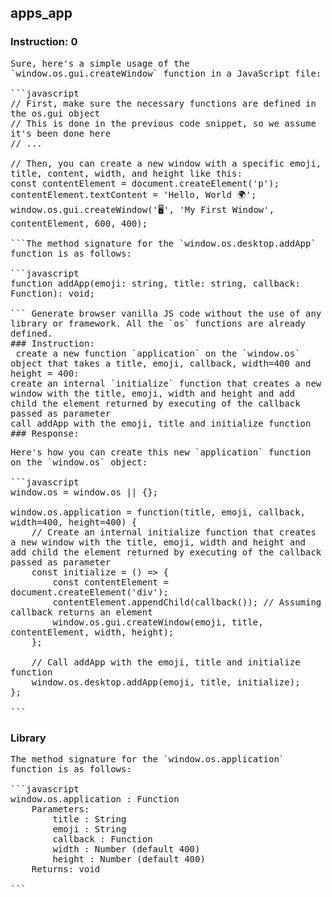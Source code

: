 ## apps_app
### Instruction: 0
<pre style='text-wrap: wrap'>Sure, here's a simple usage of the `window.os.gui.createWindow` function in a JavaScript file:

```javascript
// First, make sure the necessary functions are defined in the os.gui object
// This is done in the previous code snippet, so we assume it's been done here
// ...

// Then, you can create a new window with a specific emoji, title, content, width, and height like this:
const contentElement = document.createElement('p');
contentElement.textContent = 'Hello, World 🌍';
window.os.gui.createWindow('🖥️', 'My First Window', contentElement, 600, 400);

```The method signature for the `window.os.desktop.addApp` function is as follows:

```javascript
function addApp(emoji: string, title: string, callback: Function): void;

``` Generate browser vanilla JS code without the use of any library or framework. All the `os` functions are already defined.
### Instruction:
 create a new function `application` on the `window.os` object that takes a title, emoji, callback, width=400 and height = 400:
create an internal `initialize` function that creates a new window with the title, emoji, width and height and add child the element returned by executing of the callback passed as parameter
call addApp with the emoji, title and initialize function 
### Response:
</pre>
<pre style='text-wrap: wrap'>Here's how you can create this new `application` function on the `window.os` object:

```javascript
window.os = window.os || {};

window.os.application = function(title, emoji, callback, width=400, height=400) {
    // Create an internal initialize function that creates a new window with the title, emoji, width and height and add child the element returned by executing of the callback passed as parameter
    const initialize = () => {
        const contentElement = document.createElement('div');
        contentElement.appendChild(callback()); // Assuming callback returns an element
        window.os.gui.createWindow(emoji, title, contentElement, width, height);
    };
    
    // Call addApp with the emoji, title and initialize function 
    window.os.desktop.addApp(emoji, title, initialize);
};

```</pre>
### Library
<pre style='text-wrap: wrap'>The method signature for the `window.os.application` function is as follows:

```javascript
window.os.application : Function
    Parameters: 
        title : String
        emoji : String
        callback : Function
        width : Number (default 400)
        height : Number (default 400)
    Returns: void

```</pre>
